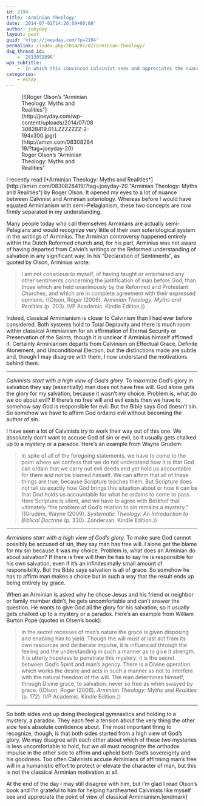 ```yaml
---
id: 2194
title: 'Arminian Theology'
date: '2014-07-02T14:26:09+00:00'
author: joeyday
layout: post
guid: 'http://joeyday.com/?p=2194'
permalink: /index.php/2014/07/02/arminian-theology/
dsq_thread_id:
    - '2813052096'
wps_subtitle:
    - 'In which this convinced Calvinist sees and appreciates the nuances of classical Arminianism'
categories:
    - essay
---
```


<figure aria-describedby="caption-attachment-2195" class="wp-caption alignleft" id="attachment_2195" style="width: 194px">[![Roger Olson’s “Arminian Theology: Myths and Realities”](http://joeyday.com/wp-content/uploads/2014/07/0830828419.01.LZZZZZZZ-2-194x300.jpg)](http://amzn.com/0830828419/?tag=joeyday-20)<figcaption class="wp-caption-text" id="caption-attachment-2195">Roger Olson’s “Arminian Theology: Myths and Realities”</figcaption></figure> I recently read [*Arminian Theology: Myths and Realities*](http://amzn.com/0830828419/?tag=joeyday-20 "Arminian Theology: Myths and Realities") by Roger Olson. It opened my eyes to a lot of nuance between Calvinist and Arminian soteriology. Whereas before I would have equated Arminianism with semi-Pelagianism, these two concepts are now firmly separated in my understanding.

Many people today who call themselves Arminians are actually semi-Pelagians and would recognize very little of their own soteriological system in the writings of Arminius. The Arminian controversy happened entirely within the Dutch Reformed church and, for his part, Arminius was not aware of having departed from Calvin’s writings or the Reformed understanding of salvation in any significant way. In his “Declaration of Sentiments”, as quoted by Olson, Arminius wrote:

> I am not conscious to myself, of having taught or entertained any other sentiments concerning the justification of man before God, than those which are held unanimously by the Reformed and Protestant Churches, and which are in complete agreement with their expressed opinions. ((Olson, Roger (2006). *Arminian Theology: Myths and Realities* (p. 203). IVP Academic. Kindle Edition.))

Indeed, classical Arminianism is closer to Calvinism than I had ever before considered. Both systems hold to Total Depravity and there is much room within classical Arminianism for an affirmation of Eternal Security or Preservation of the Saints, though it is unclear if Arminius himself affirmed it. Certainly Arminianism departs from Calvinism on Effectual Grace, Definite Atonement, and Unconditional Election, but the distinctions made are subtle and, though I may disagree with them, I now understand the motivations behind them.

- - - - - -

*Calvinists start with a high view of God’s glory.* To maximize God’s glory in salvation they say (essentially) man does not have free will. God alone gets the glory for my salvation, because it wasn’t my choice. Problem is, what do we do about evil? If there’s no free will and evil exists then we have to somehow say God is responsible for evil. But the Bible says God doesn’t sin. So somehow we have to affirm God ordains evil without becoming the author of sin.

I have seen a lot of Calvinists try to work their way out of this one. We absolutely don’t want to accuse God of sin or evil, so it usually gets chalked up to a mystery or a paradox. Here’s an example from Wayne Grudem:

> In spite of all of the foregoing statements, we have to come to the point where we confess that we do not understand how it is that God can ordain that we carry out evil deeds and yet hold us accountable for them and not be blamed himself. We can affirm that all of these things are true, because Scripture teaches them. But Scripture does not tell us exactly how God brings this situation about or how it can be that God holds us accountable for what he ordains to come to pass. Here Scripture is silent, and we have to agree with Berkhof that ultimately “the problem of God’s relation to sin remains a mystery.” ((Grudem, Wayne (2009). *Systematic Theology: An Introduction to Biblical Doctrine* (p. 330). Zondervan. Kindle Edition.))

- - - - - -

*Arminians start with a high view of God’s glory.* To make sure God cannot possibly be accused of sin, they say man has free will. I alone get the blame for my sin because it was my choice. Problem is, what does an Arminian do about salvation? If there is free will then he has to say he is responsible for his own salvation, even if it’s an infinitesimally small amount of responsibility. But the Bible says salvation is all of grace. So somehow he has to affirm man makes a choice but in such a way that the result ends up being entirely by grace.

When an Arminian is asked why he chose Jesus and his friend or neighbor or family member didn’t, he gets uncomfortable and can’t answer the question. He wants to give God all the glory for his salvation, so it usually gets chalked up to a mystery or a paradox. Here’s an example from William Burton Pope (quoted in Olsen’s book):

> In the secret recesses of man’s nature the grace is given disposing and enabling him to yield. Though the will must at last act from its own resources and deliberate impulse, it is influenced through the feeling and the understanding in such a manner as to give it strength. It is utterly hopeless to penetrate this mystery: it is the secret between God’s Spirit and man’s agency. There is a Divine operation which works the desire and acts in such a manner as not to interfere with the natural freedom of the will. The man determines himself, through Divine grace, to salvation: never so free as when swayed by grace. ((Olson, Roger (2006). *Arminian Theology: Myths and Realities* (p. 172). IVP Academic. Kindle Edition.))

- - - - - -

So both sides end up doing theological gymnastics and holding to a mystery, a paradox. They each feel a tension about the very thing the other side feels absolute confidence about. The most important thing to recognize, though, is that both sides started from a high view of God’s glory. We may disagree with each other about which of these two mysteries is less uncomfortable to hold, but we all must recognize the orthodox impulse in the other side to affirm and uphold both God’s sovereignty and his goodness. Too often Calvinists accuse Arminians of affirming man’s free will in a humanistic effort to protect or elevate the character of man, but this is not the classical Arminian motivation at all.

At the end of the day I may still disagree with him, but I’m glad I read Olson’s book and I’m grateful to him for helping hardhearted Calvinists like myself see and appreciate the point of view of classical Arminianism.\[endmark\]